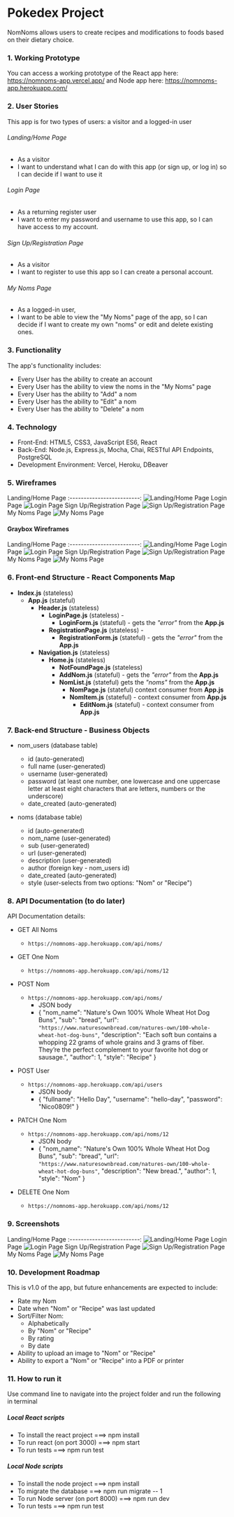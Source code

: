 # Pokedex Project
NomNoms allows users to create recipes and modifications to foods based on their dietary choice.



### 1. Working Prototype
You can access a working prototype of the React app here: https://nomnoms-app.vercel.app/ and Node app here: https://nomnoms-app.herokuapp.com/



### 2. User Stories
This app is for two types of users: a visitor and a logged-in user

###### Landing/Home Page
* As a visitor
* I want to understand what I can do with this app (or sign up, or log in) so I can decide if I want to use it

###### Login Page
* As a returning register user
* I want to enter my password and username to use this app, so I can have access to my account.

###### Sign Up/Registration Page
* As a visitor
* I want to register to use this app so I can create a personal account.

###### My Noms Page
* As a logged-in user,
* I want to be able to view the "My Noms" page of the app, so I can decide if I want to create my own "noms" or edit and delete existing ones.



### 3. Functionality
The app's functionality includes:
* Every User has the ability to create an account
* Every User has the ability to view the noms in the "My Noms" page
* Every User has the ability to "Add" a nom
* Every User has the ability to "Edit" a nom
* Every User has the ability to "Delete" a nom



### 4. Technology
* Front-End: HTML5, CSS3, JavaScript ES6, React
* Back-End: Node.js, Express.js, Mocha, Chai, RESTful API Endpoints, PostgreSQL 
* Development Environment: Vercel, Heroku, DBeaver



### 5. Wireframes
Landing/Home Page
:-------------------------:
![Landing/Home Page](/github-images/wireframes/landing-home-page.jpg)
Login Page
![Login Page](/github-images/wireframes/sign-in-page.jpg)
Sign Up/Registration Page
![Sign Up/Registration Page](/github-images/wireframes/sign-up-registration-page.jpg)
My Noms Page
![My Noms Page](/github-images/wireframes/your-noms-page.jpg)

#### Graybox Wireframes
Landing/Home Page
:-------------------------:
![Landing/Home Page](/github-images/graybox-wireframes/home-page.png)
Login Page
![Login Page](/github-images/graybox-wireframes/login-page.png)
Sign Up/Registration Page
![Sign Up/Registration Page](/github-images/graybox-wireframes/sign-up-form.png)
My Noms Page
![My Noms Page](/github-images/graybox-wireframes/your-noms-page.png)



### 6. Front-end Structure - React Components Map
* __Index.js__ (stateless)
    * __App.js__ (stateful)
        * __Header.js__ (stateless)
            * __LoginPage.js__ (stateless) -
                * __LoginForm.js__ (stateful) - gets the _"error"_ from the __App.js__
            * __RegistrationPage.js__ (stateless) -
                * __RegistrationForm.js__ (stateful) - gets the _"error"_ from the __App.js__
        * __Navigation.js__ (stateless)
            * __Home.js__ (stateless)
                * __NotFoundPage.js__ (stateless)
                * __AddNom.js__ (stateful) - gets the _"error"_ from the __App.js__
                * __NomList.js__ (stateful) gets the _"noms"_ from the __App.js__
                    * __NomPage.js__ (stateful) context consumer from __App.js__
                    * __NomItem.js__ (stateful) - context consumer from __App.js__
                        * __EditNom.js__ (stateful) - context consumer from __App.js__



### 7. Back-end Structure - Business Objects
* nom_users (database table)
    * id (auto-generated)
    * full name (user-generated)
    * username (user-generated)
    * password (at least one number, one lowercase and one uppercase letter at least eight characters that are letters, numbers or the underscore)
    * date_created (auto-generated)

* noms (database table)
    * id (auto-generated)
    * nom_name (user-generated)
    * sub (user-generated)
    * url (user-generated)
    * description (user-generated)
    * author (foreign key - nom_users id)
    * date_created (auto-generated)
    * style (user-selects from two options: "Nom" or "Recipe")



### 8. API Documentation (to do later)
API Documentation details:
* GET All Noms
    * `https://nomnoms-app.herokuapp.com/api/noms/`

* GET One Nom
    * `https://nomnoms-app.herokuapp.com/api/noms/12`

* POST Nom
    * `https://nomnoms-app.herokuapp.com/api/noms/`
        * JSON body
        *   { "nom_name": "Nature's Own 100% Whole Wheat Hot Dog Buns", "sub": "bread", "url": `"https://www.naturesownbread.com/natures-own/100-whole-wheat-hot-dog-buns"`, "description": "Each soft bun contains a whopping 22 grams of whole grains and 3 grams of fiber. They’re the perfect complement to your favorite hot dog or sausage.", "author": 1, "style": "Recipe"
            }

* POST User
    * `https://nomnoms-app.herokuapp.com/api/users`
        * JSON body
        *   { "fullname": "Hello Day", "username": "hello-day", "password": "Nico0809!" }

* PATCH One Nom
    * `https://nomnoms-app.herokuapp.com/api/noms/12`
        * JSON body
        *   { "nom_name": "Nature's Own 100% Whole Wheat Hot Dog Buns", "sub": "bread", "url": `"https://www.naturesownbread.com/natures-own/100-whole-wheat-hot-dog-buns"`, "description": "New bread.", "author": 1, "style": "Nom" }

* DELETE One Nom
    * `https://nomnoms-app.herokuapp.com/api/noms/12`



### 9. Screenshots
Landing/Home Page
:-------------------------:
![Landing/Home Page](/github-images/screenshots/home-page-screen.png)
Login Page
![Login Page](/github-images/screenshots/login-screen.png)
Sign Up/Registration Page
![Sign Up/Registration Page](/github-images/screenshots/register-screen.png)
My Noms Page
![My Noms Page](/github-images/screenshots/my-noms-screen.png)



### 10. Development Roadmap
This is v1.0 of the app, but future enhancements are expected to include:
* Rate my Nom
* Date when "Nom" or "Recipe" was last updated
* Sort/Filter Nom:
  * Alphabetically
  * By "Nom" or "Recipe"
  * By rating
  * By date
* Ability to upload an image to "Nom" or "Recipe"
* Ability to export a "Nom" or "Recipe" into a PDF or printer  



### 11. How to run it
Use command line to navigate into the project folder and run the following in terminal

##### Local React scripts
* To install the react project ===> npm install
* To run react (on port 3000) ===> npm start
* To run tests ===> npm run test

##### Local Node scripts
* To install the node project ===> npm install
* To migrate the database ===> npm run migrate -- 1
* To run Node server (on port 8000) ===> npm run dev
* To run tests ===> npm run test
